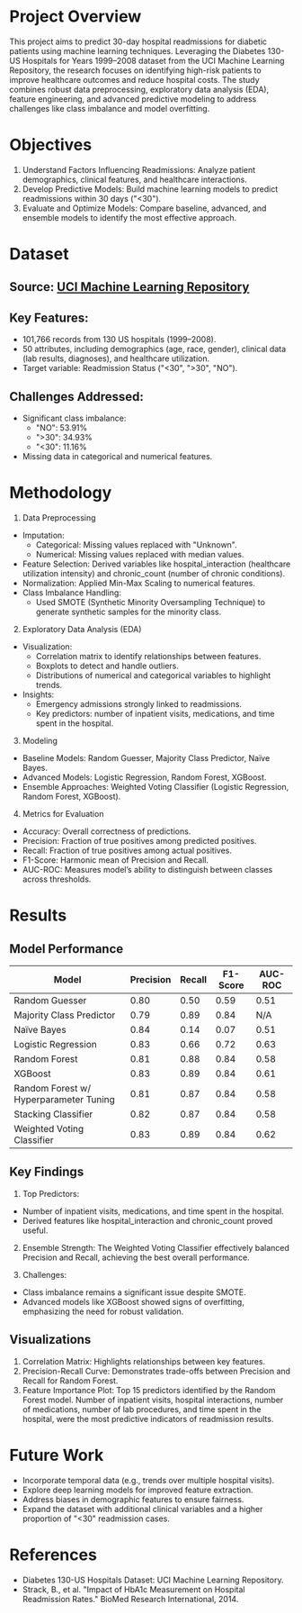 # Project Overview
This project aims to predict 30-day hospital readmissions for diabetic patients using machine learning techniques. Leveraging the Diabetes 130-US Hospitals for Years 1999–2008 dataset from the UCI Machine Learning Repository, the research focuses on identifying high-risk patients to improve healthcare outcomes and reduce hospital costs. The study combines robust data preprocessing, exploratory data analysis (EDA), feature engineering, and advanced predictive modeling to address challenges like class imbalance and model overfitting.

# Objectives
1. Understand Factors Influencing Readmissions: Analyze patient demographics, clinical features, and healthcare interactions.
2. Develop Predictive Models: Build machine learning models to predict readmissions within 30 days ("<30").
3. Evaluate and Optimize Models: Compare baseline, advanced, and ensemble models to identify the most effective approach.

# Dataset
## Source: [UCI Machine Learning Repository](https://archive.ics.uci.edu/dataset/296/diabetes+130-us+hospitals+for+years+1999-2008)
## Key Features:
  - 101,766 records from 130 US hospitals (1999–2008).
  - 50 attributes, including demographics (age, race, gender), clinical data (lab results, diagnoses), and healthcare utilization.
  - Target variable: Readmission Status ("<30", ">30", "NO").
## Challenges Addressed:
- Significant class imbalance:
  - "NO": 53.91%
  - ">30": 34.93%
  - "<30": 11.16%
- Missing data in categorical and numerical features.

# Methodology
1. Data Preprocessing
- Imputation:
  - Categorical: Missing values replaced with "Unknown".
  - Numerical: Missing values replaced with median values.
- Feature Selection: Derived variables like hospital_interaction (healthcare utilization intensity) and chronic_count (number of chronic conditions).
- Normalization: Applied Min-Max Scaling to numerical features.
- Class Imbalance Handling:
  - Used SMOTE (Synthetic Minority Oversampling Technique) to generate synthetic samples for the minority class.
2. Exploratory Data Analysis (EDA)
- Visualization:
  - Correlation matrix to identify relationships between features.
  - Boxplots to detect and handle outliers.
  - Distributions of numerical and categorical variables to highlight trends.
- Insights:
  - Emergency admissions strongly linked to readmissions.
  - Key predictors: number of inpatient visits, medications, and time spent in the hospital.
3. Modeling
- Baseline Models: Random Guesser, Majority Class Predictor, Naïve Bayes.
- Advanced Models: Logistic Regression, Random Forest, XGBoost.
- Ensemble Approaches: Weighted Voting Classifier (Logistic Regression, Random Forest, XGBoost).
4. Metrics for Evaluation
- Accuracy: Overall correctness of predictions.
- Precision: Fraction of true positives among predicted positives.
- Recall: Fraction of true positives among actual positives.
- F1-Score: Harmonic mean of Precision and Recall.
- AUC-ROC: Measures model’s ability to distinguish between classes across thresholds.

# Results
## Model Performance
Model	| Precision	| Recall | F1-Score	| AUC-ROC
--- | --- | --- | --- |---
Random Guesser	| 0.80	| 0.50	| 0.59	| 0.51
Majority Class Predictor | 0.79 |	0.89 |	0.84 |	N/A
Naïve Bayes	| 0.84	| 0.14	| 0.07	| 0.51
Logistic Regression |	0.83 |	0.66 |	0.72 |	0.63
Random Forest |	0.81	| 0.88	| 0.84 |	0.58
XGBoost	| 0.83	| 0.89	| 0.84	| 0.61
Random Forest w/ Hyperparameter Tuning	| 0.81	| 0.87	| 0.84 |	0.58
Stacking Classifier	| 0.82	| 0.87	| 0.84 |	0.58
Weighted Voting Classifier | 0.83 | 0.89 | 0.84 | 0.62

## Key Findings
1. Top Predictors:
- Number of inpatient visits, medications, and time spent in the hospital.
- Derived features like hospital_interaction and chronic_count proved useful.
2. Ensemble Strength: The Weighted Voting Classifier effectively balanced Precision and Recall, achieving the best overall performance.
  
3. Challenges:
- Class imbalance remains a significant issue despite SMOTE.
- Advanced models like XGBoost showed signs of overfitting, emphasizing the need for robust validation.

## Visualizations
1. Correlation Matrix: Highlights relationships between key features.
2. Precision-Recall Curve: Demonstrates trade-offs between Precision and Recall for Random Forest.
3. Feature Importance Plot: Top 15 predictors identified by the Random Forest model. Number of inpatient visits, hospital interactions, number of medications, number of lab procedures, and time spent in the hospital, were the most predictive indicators of readmission results.

# Future Work
- Incorporate temporal data (e.g., trends over multiple hospital visits).
- Explore deep learning models for improved feature extraction.
- Address biases in demographic features to ensure fairness.
- Expand the dataset with additional clinical variables and a higher proportion of "<30" readmission cases.

# References
- Diabetes 130-US Hospitals Dataset: UCI Machine Learning Repository.
- Strack, B., et al. "Impact of HbA1c Measurement on Hospital Readmission Rates." BioMed Research International, 2014.
